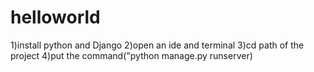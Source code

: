 # helloworld

1)install python and Django
2)open an ide and terminal 
3)cd path of the project
4)put the command("python manage.py runserver)
